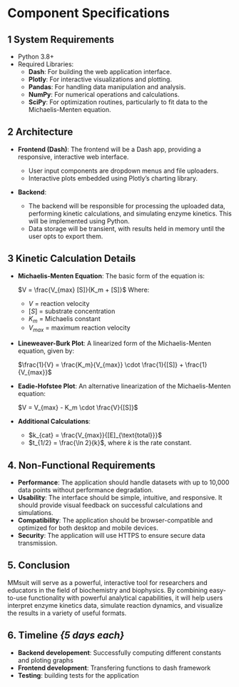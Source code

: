 # Component Specifications

## 1 **System Requirements**
- Python 3.8+
- Required Libraries:
  - **Dash**: For building the web application interface.
  - **Plotly**: For interactive visualizations and plotting.
  - **Pandas**: For handling data manipulation and analysis.
  - **NumPy**: For numerical operations and calculations.
  - **SciPy**: For optimization routines, particularly to fit data to the Michaelis-Menten equation.
  
## 2 **Architecture**
- **Frontend (Dash)**: The frontend will be a Dash app, providing a responsive, interactive web interface.
  - User input components are dropdown menus and file uploaders.
  - Interactive plots embedded using Plotly’s charting library.
  
- **Backend**:
  - The backend will be responsible for processing the uploaded data, performing kinetic calculations, and simulating enzyme kinetics. This will be implemented using Python.
  - Data storage will be transient, with results held in memory until the user opts to export them.

## 3 **Kinetic Calculation Details**
- **Michaelis-Menten Equation**: The basic form of the equation is:

  $V = \frac{V_{max} [S]}{K_m + [S]}$
  Where:
  - $V$ = reaction velocity
  - $[S]$ = substrate concentration
  - $K_m$ = Michaelis constant
  - $V_{max}$ = maximum reaction velocity
  
- **Lineweaver-Burk Plot**: A linearized form of the Michaelis-Menten equation, given by:
  
  $\frac{1}{V} = \frac{K_m}{V_{max}} \cdot \frac{1}{[S]} + \frac{1}{V_{max}}$

- **Eadie-Hofstee Plot**: An alternative linearization of the Michaelis-Menten equation:

  $V = V_{max} - K_m \cdot \frac{V}{[S]}$

- **Additional Calculations**:
  - $k_{cat} = \frac{V_{max}}{[E]_{\text{total}}}$
  - $t_{1/2} = \frac{\ln 2}{k}$, where $k$ is the rate constant.

## 4. Non-Functional Requirements

- **Performance**: The application should handle datasets with up to 10,000 data points without performance degradation.
- **Usability**: The interface should be simple, intuitive, and responsive. It should provide visual feedback on successful calculations and simulations.
- **Compatibility**: The application should be browser-compatible and optimized for both desktop and mobile devices.
- **Security**: The application will use HTTPS to ensure secure data transmission.

## 5. Conclusion
MMsuit will serve as a powerful, interactive tool for researchers and educators in the field of biochemistry and biophysics. By combining easy-to-use functionality with powerful analytical capabilities, it will help users interpret enzyme kinetics data, simulate reaction dynamics, and visualize the results in a variety of useful formats.

## 6. Timeline *{5 days each}*
- **Backend developement**: Successfully computing different constants and ploting graphs
- **Frontend development**: Transfering functions to dash framework
- **Testing**: building tests for the application
